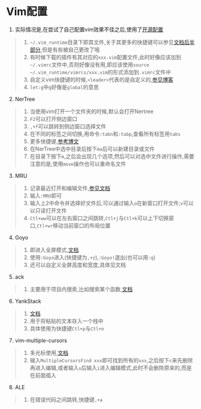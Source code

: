 # Vim配置
1. 实际情况是,在尝试了自己配置vim效果不佳之后,使用了[开源配置](https://github.com/amix/vimrc)
> 1. `~/.vim_runtime`目录下即其文件,关于其更多的快捷键可以参见[文档后半部分](https://github.com/amix/vimrc),但是有些被自己更改了哦
> 2. 有时候下载的插件有其对应的`xxx.vim`配置文件,此时好像应该加到`~/.vimrc`文件中,否则好像没有用,即应该使用`source ~/.vim_runtime/vimrcs/xxx.vim`的形式添加到`.vimrc`文件中
> 3. 自定义vim快捷键的时候,`<leader>`代表的是自定义的,[参见博客](https://blog.csdn.net/zgqxiexie/article/details/72973662)
> 4. `let:g`中`g`好像是`global`的意思
2. NerTree
> 1. 当使用vim打开一个文件夹的时候,默认会打开Nertree
> 2. `F2`可以打开侧边窗口
> 3. `,+f`可以跳转到侧边窗口选择文件
> 4. 在不同的标签之间切换,用命令`:tabn`和`:tabp`,查看所有标签用`tabs`
> 5. 更多快捷键,[参考博文](http://yang3wei.github.io/blog/2013/01/29/nerdtree-kuai-jie-jian-ji-lu/)
> 6. 在NerTree中选中目录后按下`ma`后可以新建目录或文件
> 7. 在目录下按下`m`,之后会出现几个选项,然后可以对选中文件进行操作,需要注意的是,使用`move`操作也可以重命名文件
3. MRU
> 1. 记录最近打开和编辑文件,[参见文档](https://github.com/vim-scripts/mru.vim)
> 2. 输入`:MRU`即可
> 3. 输入上2中命令并选择好文件后,可以通过输入`o`在新窗口打开文件;`v`可以以只读打开文件
> 4. `Ctl+ww`可以在左右窗口之间跳转,`Ctl+j`与`Ctl+k`可以上下切换窗口,`Ctl+wr`移动当前窗口的布局位置
4. Goyo
> 1. 即进入全屏模式,[文档](https://github.com/junegunn/goyo.vim)
> 2. 使用`:Goyo`进入(快捷键为`,+z`),`:Goyo!`退出(也可以用`:q`)
> 3. 还可以自定义全屏高度和宽度,具体见文档
5. ack
> 1. 主要用于项目内搜索,比如搜索某个函数,[文档](https://github.com/mileszs/ack.vim)
6. YankStack
> 1. [文档](https://github.com/maxbrunsfeld/vim-yankstack)
> 2. 用于将粘贴的文本存入一个栈中
> 3. 具体使用为快捷键`Ctl+p`与`Ctl+n`
7. vim-multiple-cursors
> 1. 多光标使用,[文档](https://github.com/terryma/vim-multiple-cursors)
> 2. 输入`MultipleCursorsFind xxx`即可找到所有的`xxx`,之后按下`c`来先删除再进入编辑,或者输入`u`后输入`i`进入编辑模式,此时不会删除原来的,而是在前面插入
8. ALE
> 1. 在错误代码之间跳转,快捷键`,+a`
